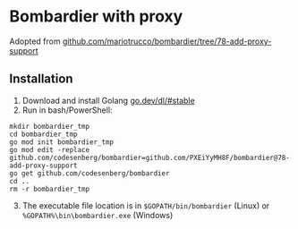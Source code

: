 # Bombardier with proxy
Adopted from [github.com/mariotrucco/bombardier/tree/78-add-proxy-support](https://github.com/mariotrucco/bombardier/tree/78-add-proxy-support)

## Installation

1. Download and install Golang [go.dev/dl/#stable](https://go.dev/dl/#stable)
2. Run in bash/PowerShell:
```shell script
mkdir bombardier_tmp
cd bombardier_tmp
go mod init bombardier_tmp
go mod edit -replace github.com/codesenberg/bombardier=github.com/PXEiYyMH8F/bombardier@78-add-proxy-support
go get github.com/codesenberg/bombardier
cd ..
rm -r bombardier_tmp
```
3. The executable file location is in `$GOPATH/bin/bombardier` (Linux) or  `%GOPATH%\bin\bombardier.exe` (Windows)
